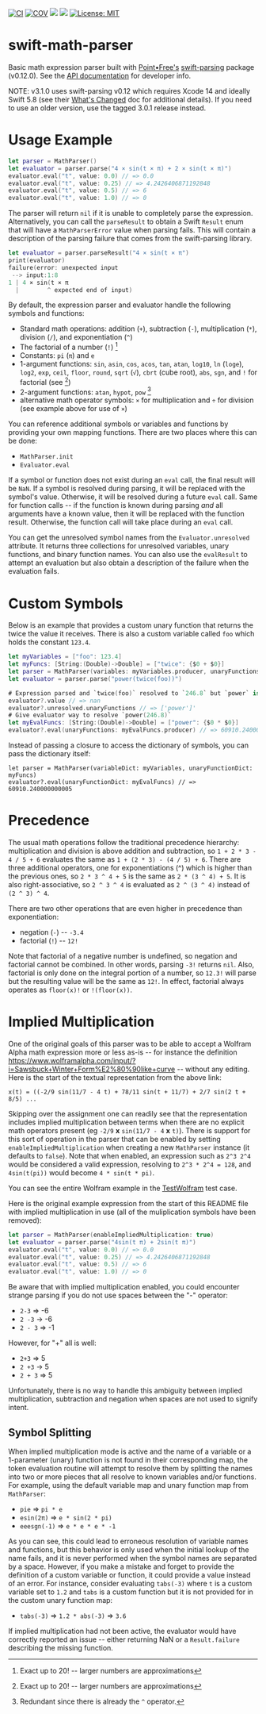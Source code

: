 [![CI](https://github.com/bradhowes/swift-math-parser/workflows/CI/badge.svg)](https://github.com/bradhowes/swift-math-parser)
[![COV](https://img.shields.io/endpoint?url=https://gist.githubusercontent.com/bradhowes/ad941184ed256708952a2057fc5d7bb4/raw/swift-math-parser-coverage.json)](https://github.com/bradhowes/swift-math-parser/blob/main/.github/workflows/CI.yml)
[![](https://img.shields.io/endpoint?url=https%3A%2F%2Fswiftpackageindex.com%2Fapi%2Fpackages%2Fbradhowes%2Fswift-math-parser%2Fbadge%3Ftype%3Dswift-versions)](https://swiftpackageindex.com/bradhowes/swift-math-parser)
[![](https://img.shields.io/endpoint?url=https%3A%2F%2Fswiftpackageindex.com%2Fapi%2Fpackages%2Fbradhowes%2Fswift-math-parser%2Fbadge%3Ftype%3Dplatforms)](https://swiftpackageindex.com/bradhowes/swift-math-parser)
[![License: MIT](https://img.shields.io/badge/License-MIT-A31F34.svg)](https://opensource.org/licenses/MIT)

# swift-math-parser

Basic math expression parser built with [Point•Free's](https://www.pointfree.co/)
[swift-parsing](https://github.com/pointfreeco/swift-parsing) package (v0.12.0). See the [API documentation](https://bradhowes.github.io/swift-math-parser/documentation/mathparser/) for developer info.

NOTE: v3.1.0 uses swift-parsing v0.12 which requires Xcode 14 and ideally Swift 5.8 
(see their [What's Changed](https://github.com/pointfreeco/swift-parsing/releases/tag/0.12.0) doc for additional details).
If you need to use an older version, use the tagged 3.0.1 release instead.

# Usage Example

```swift
let parser = MathParser()
let evaluator = parser.parse("4 × sin(t × π) + 2 × sin(t × π)")
evaluator.eval("t", value: 0.0) // => 0.0
evaluator.eval("t", value: 0.25) // => 4.2426406871192848
evaluator.eval("t", value: 0.5) // => 6
evaluator.eval("t", value: 1.0) // => 0
```

The parser will return `nil` if it is unable to completely parse the expression. Alternatively, you can call the
`parseResult` to obtain a Swift `Result` enum that will have a `MathParserError` value when parsing fails. This
will contain a description of the parsing failure that comes from the swift-parsing library.

```swift
let evaluator = parser.parseResult("4 × sin(t × π")
print(evaluator)
failure(error: unexpected input
 --> input:1:8
1 | 4 × sin(t × π
  |        ^ expected end of input)

```

By default, the expression parser and evaluator handle the following symbols and functions:

* Standard math operations: addition (`+`), subtraction (`-`), multiplication (`*`), division (`/`), 
and exponentiation (`^`)
* The factorial of a number (`!`) [^2]
* Constants: `pi` (`π`) and `e`
* 1-argument functions: `sin`, `asin`, `cos`, `acos`, `tan`, `atan`, `log10`, `ln` (`loge`), `log2`, `exp`, `ceil`, 
`floor`, `round`, `sqrt` (`√`), `cbrt` (cube root), `abs`, `sgn`, and `!` for factorial (see [^2])
* 2-argument functions: `atan`, `hypot`, `pow` [^1]
* alternative math operator symbols: `×` for multiplication and `÷` for division (see example above for use of `×`)

You can reference additional symbols or variables and functions by providing your own mapping functions. There are two
places where this can be done:

* `MathParser.init`
* `Evaluator.eval`

If a symbol or function does not exist during an `eval` call, the final result will be `NaN`. If a symbol is resolved
during parsing, it will be replaced with the symbol's value. Otherwise, it will be resolved during a future `eval` call.
Same for function calls -- if the function is known during parsing _and_ all arguments have a known value, then it will
be replaced with the function result. Otherwise, the function call will take place during an `eval` call.

You can get the unresolved symbol names from the `Evaluator.unresolved` attribute. It returns three collections for
unresolved variables, unary functions, and binary function names. You can also use the `evalResult` to attempt an
evaluation but also obtain a description of the failure when the evaluation fails.

# Custom Symbols

Below is an example that provides a custom unary function that returns the twice the value it receives. There is also a
custom variable called `foo` which holds the constant `123.4`.

```swift
let myVariables = ["foo": 123.4]
let myFuncs: [String:(Double)->Double] = ["twice": {$0 + $0}]
let parser = MathParser(variables: myVariables.producer, unaryFunctions: myFuncs.producer)
let evaluator = parser.parse("power(twice(foo))")

# Expression parsed and `twice(foo)` resolved to `246.8` but `power` is still unknown
evaluator?.value // => nan
evaluator?.unresolved.unaryFunctions // => ['power']'
# Give evaluator way to resolve `power(246.8)`
let myEvalFuncs: [String:(Double)->Double] = ["power": {$0 * $0}]
evaluator?.eval(unaryFunctions: myEvalFuncs.producer) // => 60910.240000000005
```

Instead of passing a closure to access the dictionary of symbols, you can pass the dictionary itself:

```
let parser = MathParser(variableDict: myVariables, unaryFunctionDict: myFuncs)
evaluator?.eval(unaryFunctionDict: myEvalFuncs) // => 60910.240000000005
```

# Precedence

The usual math operations follow the traditional precedence hierarchy: multiplication and division is above addition 
and subtraction, so `1 + 2 * 3 - 4 / 5 + 6` evaluates the same as `1 + (2 * 3) - (4 / 5) + 6`. There are three 
additional operators, one for exponentiations (^) which is higher than the previous ones, so `2 * 3 ^ 4 + 5` is the 
same as `2 * (3 ^ 4) + 5`. It is also right-associative, so `2 ^ 3 ^ 4` is evaluated as `2 ^ (3 ^ 4)` instead of 
`(2 ^ 3) ^ 4`.

There are two other operations that are even higher in precedence than exponentiation:

* negation (`-`) -- `-3.4`
* factorial (`!`) -- `12!`

Note that factorial of a negative number is undefined, so negation and factorial cannot be combined. In other words,
parsing `-3!` returns `nil`. Also, factorial is only done on the integral portion of a number, so `12.3!` will parse but
the resulting value will be the same as `12!`. In effect, factorial always operates as `floor(x)!` or `!(floor(x))`.

# Implied Multiplication

One of the original goals of this parser was to be able to accept a Wolfram Alpha math expression more or less as-is
-- for instance the definition https://www.wolframalpha.com/input/?i=Sawsbuck+Winter+Form%E2%80%90like+curve -- without
any editing. Here is the start of the textual representation from the above link:

```
x(t) = ((-2/9 sin(11/7 - 4 t) + 78/11 sin(t + 11/7) + 2/7 sin(2 t + 8/5) ...
```

Skipping over the assignment one can readily see that the representation includes implied multiplication between terms
when there are no explicit math operators present (eg `-2/9` __x__ `sin(11/7 - 4` __x__ `t)`). There is support for this
sort of operation in the parser that can be enabled by setting `enableImpliedMultiplication` when creating a new
`MathParser` instance (it defaults to `false`). Note that when enabled, an expression such as `2^3 2^4` would be
considered a valid expression, resolving to `2^3 * 2^4 = 128`, and `4sin(t(pi))` would become `4 * sin(t * pi)`.

You can see the entire Wolfram example in the [TestWolfram](Tests/MathParserTests/TestWolfram.swift) test case.

Here is the original example expression from the start of this README file with implied multiplication in use (all of 
the muliplication symbols have been removed):

```swift
let parser = MathParser(enableImpliedMultiplication: true)
let evaluator = parser.parse("4sin(t π) + 2sin(t π)")
evaluator.eval("t", value: 0.0) // => 0.0
evaluator.eval("t", value: 0.25) // => 4.2426406871192848
evaluator.eval("t", value: 0.5) // => 6
evaluator.eval("t", value: 1.0) // => 0
```

Be aware that with implied multiplication enabled, you could encounter strange parsing if you do not use spaces between
the "-" operator:

* `2-3` => -6
* `2 -3` -> -6
* `2 - 3` => -1

However, for "+" all is well:

* `2+3` => 5
* `2 +3` -> 5
* `2 + 3` => 5

Unfortunately, there is no way to handle this ambiguity between implied multiplication, subtraction and negation when 
spaces are not used to signify intent. 

## Symbol Splitting

When implied multiplication mode is active and the name of a variable or a 1-parameter (unary) function is not found in
their corresponding map, the token evaluation routine will attempt to resolve them by splitting the names into two or
more pieces that all resolve to known variables and/or functions. For example, using the default variable map and 
unary function map from `MathParser`:

* `pie` => `pi * e`
* `esin(2π)` => `e * sin(2 * pi)`
* `eeesgn(-1)` => `e * e * e * -1`

As you can see, this could lead to erroneous resolution of variable names and functions, but this behavior is only used
when the initial lookup of the name fails, and it is never performed when the symbol names are separated by a space.
However, if you make a mistake and forget to provide the definition of a custom variable or function, it could provide
a value instead of an error. For instance, consider evaluating `tabs(-3)` where `t` is a custom variable set to `1.2`
and `tabs` is a custom function but it is not provided for in the custom unary function map:

* `tabs(-3)` => `1.2 * abs(-3)` => `3.6`

If implied multiplication had not been active, the evaluator would have correctly reported an issue -- either returning
NaN or a `Result.failure` describing the missing function.

[^1]: Redundant since there is already the `^` operator.
[^2]: Exact up to 20! -- larger numbers are approximations
